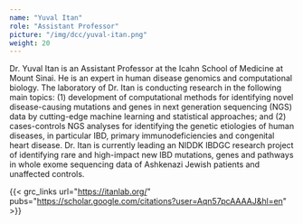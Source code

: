 ```yaml
---
name: "Yuval Itan"
role: "Assistant Professor"
picture: "/img/dcc/yuval-itan.png"
weight: 20
---
```


Dr. Yuval Itan is an Assistant Professor at the Icahn School of Medicine at
Mount Sinai. He is an expert in human disease genomics and computational
biology. The laboratory of Dr. Itan is conducting research in the following
main topics: (1) development of computational methods for identifying novel
disease-causing mutations and genes in next generation sequencing (NGS) data
by cutting-edge machine learning and statistical approaches; and (2)
cases-controls NGS analyses for identifying the genetic etiologies of human
diseases, in particular IBD, primary immunodeficiencies and congenital heart
disease. Dr. Itan is currently leading an NIDDK IBDGC research project of
identifying rare and high-impact new IBD mutations, genes and pathways in
whole exome sequencing data of Ashkenazi Jewish patients and unaffected
controls.

{{< grc_links url="https://itanlab.org/" pubs="https://scholar.google.com/citations?user=Aqn57pcAAAAJ&hl=en" >}}
